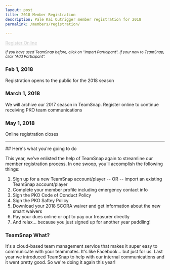 ```yaml
---
layout: post
title: 2018 Member Registration
description: Pale Kai Outrigger member registration for 2018
permalink: /members/registration/

---
```

<div class="box">
	<a href="https://go.teamsnap.com/forms/103258" target="_blank" class="button special" style="opacity:.2">Register Online</a>
	<p><small><i>If you have used TeamSnap before, click on "Import Participant". If your new to TeamSnap, click "Add Participant".</i></small></p>
</div>
<div class="row">
	<div class="4u 12u$(medium)">
		<h3>Feb 1, 2018</h3>
		<p>Registration opens to the public for the 2018 season</p>
	</div>
	<div class="4u 12u$(medium)">
		<h3>March 1, 2018</h3>
		<p>We will archive our 2017 season in TeamSnap. Register online to continue receiving PKO team communications</p>
	</div>
	<div class="4u$ 12u$(medium)">
		<h3>May 1, 2018</h3>
		<p>Online registration closes</p>
	</div>
</div>

<hr/>
## Here's what you're going to do

This year, we’ve enlisted the help of TeamSnap again to streamline our member registration process. In one swoop, you’ll accomplish the following things:
1. Sign up for a new TeamSnap account/player -- OR -- import an existing TeamSnap account/player
2. Complete your member profile including emergency contact info
3. Sign the PKO Code of Conduct Policy
4. Sign the PKO Saftey Policy
5. Download your 2018 SCORA waiver and get information about the new smart waivers
6. Pay your dues online or opt to pay our treasurer directly 
7. And relax... because you just signed up for another year paddling!

### TeamSnap What?
It's a cloud-based team management service that makes it super easy to communicate with your teammates. It's like Facebook... but just for us. Last year we introduced TeamSnap to help with our internal communications and it went pretty good. So we're doing it again this year!
